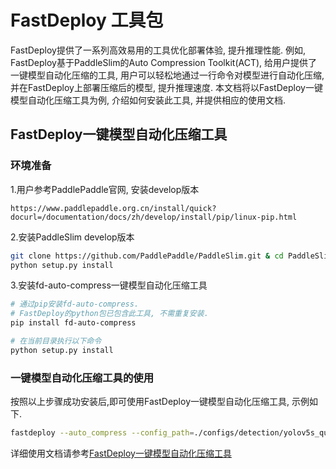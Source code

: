 # FastDeploy 工具包
FastDeploy提供了一系列高效易用的工具优化部署体验, 提升推理性能.
例如, FastDeploy基于PaddleSlim的Auto Compression Toolkit(ACT), 给用户提供了一键模型自动化压缩的工具, 用户可以轻松地通过一行命令对模型进行自动化压缩, 并在FastDeploy上部署压缩后的模型, 提升推理速度. 本文档将以FastDeploy一键模型自动化压缩工具为例, 介绍如何安装此工具, 并提供相应的使用文档.

## FastDeploy一键模型自动化压缩工具

### 环境准备
1.用户参考PaddlePaddle官网, 安装develop版本
```
https://www.paddlepaddle.org.cn/install/quick?docurl=/documentation/docs/zh/develop/install/pip/linux-pip.html
```

2.安装PaddleSlim develop版本
```bash
git clone https://github.com/PaddlePaddle/PaddleSlim.git & cd PaddleSlim
python setup.py install
```

3.安装fd-auto-compress一键模型自动化压缩工具
```bash
# 通过pip安装fd-auto-compress.
# FastDeploy的python包已包含此工具, 不需重复安装.
pip install fd-auto-compress

# 在当前目录执行以下命令
python setup.py install
```

### 一键模型自动化压缩工具的使用
按照以上步骤成功安装后,即可使用FastDeploy一键模型自动化压缩工具, 示例如下.

```bash
fastdeploy --auto_compress --config_path=./configs/detection/yolov5s_quant.yaml --method='PTQ' --save_dir='./yolov5s_ptq_model/'
```
详细使用文档请参考[FastDeploy一键模型自动化压缩工具](./auto_compression/README.md)
